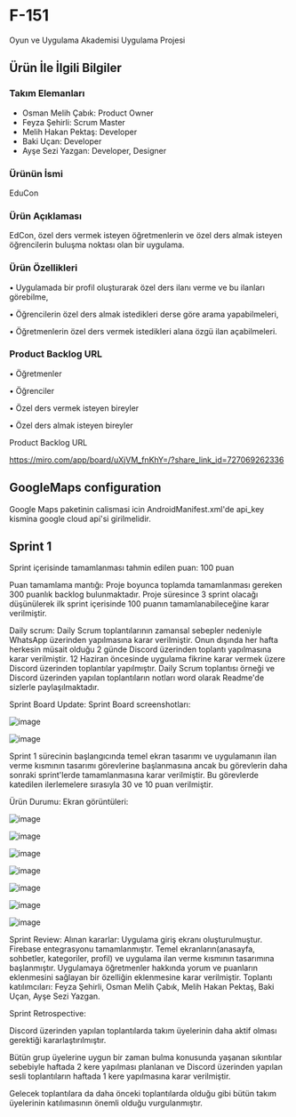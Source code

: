 # F-151

Oyun ve Uygulama Akademisi Uygulama Projesi

## Ürün İle İlgili Bilgiler

### Takım Elemanları

- Osman Melih Çabık: Product Owner
- Feyza Şehirli: Scrum Master
- Melih Hakan Pektaş: Developer
- Baki Uçan: Developer
- Ayşe Sezi Yazgan: Developer, Designer

### Ürünün İsmi

EduCon

### Ürün Açıklaması

EdCon, özel ders vermek isteyen öğretmenlerin ve özel ders almak isteyen öğrencilerin buluşma noktası olan bir uygulama.

### Ürün Özellikleri

• Uygulamada bir profil oluşturarak özel ders ilanı verme ve bu ilanları görebilme,

• Öğrencilerin özel ders almak istedikleri derse göre arama yapabilmeleri,

• Öğretmenlerin özel ders vermek istedikleri alana özgü ilan açabilmeleri.

### Product Backlog URL

• Öğretmenler

• Öğrenciler

• Özel ders vermek isteyen bireyler

• Özel ders almak isteyen bireyler

Product Backlog URL

https://miro.com/app/board/uXjVM_fnKhY=/?share_link_id=727069262336

## GoogleMaps configuration

Google Maps paketinin calismasi icin AndroidManifest.xml'de api_key kismina google cloud api'si girilmelidir.

## Sprint 1

Sprint içerisinde tamamlanması tahmin edilen puan: 100 puan

Puan tamamlama mantığı: Proje boyunca toplamda tamamlanması gereken 300 puanlık backlog bulunmaktadır. Proje süresince 3 sprint olacağı düşünülerek ilk sprint içerisinde 100 puanın tamamlanabileceğine karar verilmiştir. 

Daily scrum: Daily Scrum toplantılarının zamansal sebepler nedeniyle WhatsApp üzerinden yapılmasına karar verilmiştir. Onun dışında her hafta herkesin müsait olduğu 2 günde Discord üzerinden toplantı yapılmasına karar verilmiştir. 12 Haziran öncesinde uygulama fikrine karar vermek üzere Discord üzerinden toplantılar yapılmıştır. Daily Scrum toplantısı örneği ve Discord üzerinden yapılan toplantıların notları word olarak Readme'de sizlerle paylaşılmaktadır. 


Sprint Board Update: Sprint Board screenshotları: 

![image](https://github.com/feyza12345/f_151/assets/133997213/abc4aede-3420-4cbf-9c9f-0454c1ff965b)

![image](https://github.com/feyza12345/f_151/assets/133997213/0bb47040-87c2-4bff-bcd9-7091f8cb6d22)

Sprint 1 sürecinin başlangıcında temel ekran tasarımı ve uygulamanın ilan verme kısmının tasarımı görevlerine başlanmasına ancak bu görevlerin daha sonraki sprint'lerde tamamlanmasına karar verilmiştir. Bu görevlerde katedilen ilerlemelere sırasıyla 30 ve 10 puan verilmiştir.


Ürün Durumu: Ekran görüntüleri:

![image](https://github.com/feyza12345/f_151/assets/133997213/17f9e3b4-8448-4b53-b9b5-daa232edfce2)

![image](https://github.com/feyza12345/f_151/assets/133997213/378f1143-eeba-428e-bb5d-179ebf007ebb)

![image](https://github.com/feyza12345/f_151/assets/133997213/b88205b5-87fa-48c2-ac50-9431382858be)

![image](https://github.com/feyza12345/f_151/assets/133997213/94979117-2ddf-4e72-9f33-bf3f704d7d3e)

![image](https://github.com/feyza12345/f_151/assets/133997213/4cbf292b-82f2-4f79-8573-4cce49c3e75d)

![image](https://github.com/feyza12345/f_151/assets/133997213/acc98476-408e-46ad-8b4b-a47e92ae3eab)

![image](https://github.com/feyza12345/f_151/assets/133997213/92947d6b-0497-4248-8810-1e0dfebafdf8)


Sprint Review: Alınan kararlar: Uygulama giriş ekranı oluşturulmuştur. Firebase entegrasyonu tamamlanmıştır. Temel ekranların(anasayfa, sohbetler, kategoriler, profil) ve uygulama ilan verme kısmının tasarımına başlanmıştır. Uygulamaya öğretmenler hakkında yorum ve puanların eklenmesini sağlayan bir özelliğin eklenmesine karar verilmiştir. Toplantı katılımcıları: Feyza Şehirli, Osman Melih Çabık, Melih Hakan Pektaş, Baki Uçan, Ayşe Sezi Yazgan.


Sprint Retrospective: 

Discord üzerinden yapılan toplantılarda takım üyelerinin daha aktif olması gerektiği kararlaştırılmıştır.

Bütün grup üyelerine uygun bir zaman bulma konusunda yaşanan sıkıntılar sebebiyle haftada 2 kere yapılması planlanan ve Discord üzerinden yapılan sesli toplantıların haftada 1 kere yapılmasına karar verilmiştir.

Gelecek toplantılara da daha önceki toplantılarda olduğu gibi bütün takım üyelerinin katılımasının önemli olduğu vurgulanmıştır.


